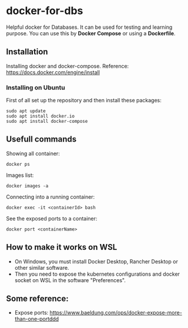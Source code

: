 # docker-for-dbs
Helpful docker for Databases. It can be used for testing and learning purpose. You can use this by **Docker Compose** or using a **Dockerfile**.

## Installation
Installing docker and docker-compose. Reference: https://docs.docker.com/engine/install

### Installing on Ubuntu
First of all set up the repository and then install these packages:
```
sudo apt update
sudo apt install docker.io
sudo apt install docker-compose
```

## Usefull commands
Showing all container:
```
docker ps
```
Images list:
```
docker images -a
```
Connecting into a running container:
```
docker exec -it <containerId> bash
```
See the exposed ports to a container:
```
docker port <containerName>
```

## How to make it works on WSL
- On Windows, you must install Docker Desktop, Rancher Desktop or other similar software.
- Then you need to expose the kubernetes configurations and docker socket on WSL in the software "Preferences".

## Some reference:
- Expose ports: https://www.baeldung.com/ops/docker-expose-more-than-one-portddd